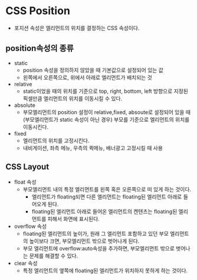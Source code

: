 # CSS Position
+ 포지션 속성은 엘리먼트의 위치를 결정하는 CSS 속성이다.

## position속성의 종류
+ static
	+ position 속성을 정의하지 않았을 때 기본값으로 설정되어 있는 값
	+ 왼쪽에서 오른쪽으로, 위에서 아래로 엘리먼트가 배치되는 것
+ relative
	+ static이었을 때의 위치를 기준으로 top, right, bottom, left 방향으로 지정된 픽셀만큼 엘리먼트의 위치를 이동시킬 수 있다.
+ absolute
	+ 부모엘리먼트의 position 설정이 relative,fixed, absoute로 설정되어 있을 때 (부모엘리먼트가 static 속성이 아닌 경우) 부모를 기준으로 엘리먼트의 위치를 이동시킨다.
+ fixed
	+ 엘리먼트의 위치를 고정시킨다.
	+ 내비게이션, 좌측 메뉴, 우측의 퀵메뉴, 배너광고 고정시킬 때 사용

## CSS Layout 
+ float 속성
  + 부모엘리먼트 내의 특정 엘리먼트를 왼쪽 혹은 오른쪽으로 떠 있게 하는 것이다.
	+ 엘리먼트가 floating되면 다른 엘리먼트는 floating된 엘리먼트 아래로 들어오게 된다.
	+ floating된 엘리먼트 아래로 들어온 엘리먼트의 켄텐츠는 floating된 엘리먼트를 피해서 화면에 표시된다.
+ overflow 속성
  + floating된 엘리먼트의 높이가, 원래 그 엘리먼트 포함하고 있던 부모 엘리먼트의 높이보다 크면, 부모엘리먼트 밖으로 벗어나게 된다.
  + 부모 엘리먼트에 overflow:auto속성을 추가하면, 부모엘리먼트 밖으로 벗어나는 문제를 해결할 수 있다.
+ clear 속성
  + 특정 엘리먼트의 옆쪽에 floating된 엘리먼트가 위치하지 못하게 하는 것이다.
		